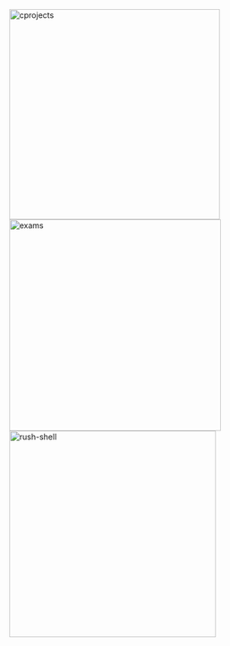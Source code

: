 <img width="376" alt="cprojects" src="https://github.com/MertKy/42Piscine/assets/104679238/4b1b13cc-08c0-4a07-a5c3-3bcc00315190">
<img width="378" alt="exams" src="https://github.com/MertKy/42Piscine/assets/104679238/8c4c68cd-7762-418c-af73-9744b7363756">
<img width="369" alt="rush-shell" src="https://github.com/MertKy/42Piscine/assets/104679238/d89e4c62-8436-40ea-b914-34db73597a71">
